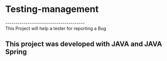 # Testing-management
---------------------------------------</br>
This Project will help a tester for reporting a Bug </br>
## This project was developed with JAVA and JAVA Spring
